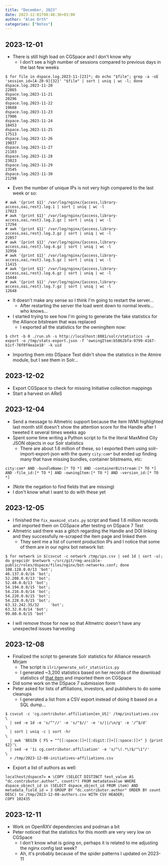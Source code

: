 ```yaml
---
title: "December, 2023"
date: 2023-12-01T08:48:36+03:00
author: "Alan Orth"
categories: ["Notes"]
---
```


## 2023-12-01

- There is still high load on CGSpace and I don't know why
  - I don't see a high number of sessions compared to previous days in the last few weeks

<!-- more -->

```console
$ for file in dspace.log.2023-11-[23]*; do echo "$file"; grep -a -oE 'session_id=[A-Z0-9]{32}' "$file" | sort | uniq | wc -l; done
dspace.log.2023-11-20
22865
dspace.log.2023-11-21
20296
dspace.log.2023-11-22
19688
dspace.log.2023-11-23
17906
dspace.log.2023-11-24
18453
dspace.log.2023-11-25
17513
dspace.log.2023-11-26
19037
dspace.log.2023-11-27
21103
dspace.log.2023-11-28
23023
dspace.log.2023-11-29
23545
dspace.log.2023-11-30
21298
```

- Even the number of unique IPs is not very high compared to the last week or so:

```console
# awk '{print $1}' /var/log/nginx/{access,library-access,oai,rest}.log.1 | sort | uniq | wc -l
17023
# awk '{print $1}' /var/log/nginx/{access,library-access,oai,rest}.log.2.gz | sort | uniq | wc -l
17294
# awk '{print $1}' /var/log/nginx/{access,library-access,oai,rest}.log.3.gz | sort | uniq | wc -l
22057
# awk '{print $1}' /var/log/nginx/{access,library-access,oai,rest}.log.4.gz | sort | uniq | wc -l
32956
# awk '{print $1}' /var/log/nginx/{access,library-access,oai,rest}.log.5.gz | sort | uniq | wc -l
11415
# awk '{print $1}' /var/log/nginx/{access,library-access,oai,rest}.log.6.gz | sort | uniq | wc -l
15444
# awk '{print $1}' /var/log/nginx/{access,library-access,oai,rest}.log.7.gz | sort | uniq | wc -l
12648
```

- It doesn't make any sense so I think I'm going to restart the server...
  - After restarting the server the load went down to normal levels... who knows...
- I started trying to see how I'm going to generate the fake statistics for the Alliance bitstream that was replaced
  - I exported all the statistics for the owningItem now:

```console
$ chrt -b 0 ./run.sh -s http://localhost:8081/solr/statistics -a export -o /tmp/stats-export.json -f 'owningItem:b5862bfa-9799-4167-b1cf-76f0f4ea1e18' -k uid
```

- Importing them into DSpace Test didn't show the statistics in the Atmire module, but I see them in Solr...

## 2023-12-02

- Export CGSpace to check for missing Initiative collection mappings
- Start a harvest on AReS

## 2023-12-04

- Send a message to Altmetric support because the item IWMI highlighted last month still doesn't show the attention score for the Handle after I tweeted it several times weeks ago
- Spent some time writing a Python script to fix the literal MaxMind City JSON objects in our Solr statistics
  - There are about 1.6 million of these, so I exported them using solr-import-export-json with the query `city:com*` but ended up finding many that have missing bundles, container bitstreams, etc:

```
city:com* AND -bundleName:[* TO *] AND -containerBitstream:[* TO *] AND -file_id:[* TO *] AND -owningItem:[* TO *] AND -version_id:[* TO *]
```

- (Note the negation to find fields that are missing)
- I don't know what I want to do with these yet

## 2023-12-05

- I finished the `fix_maxmind_stats.py` script and fixed 1.6 million records and imported them on CGSpace after testing on DSpace 7 Test
- Altmetric said there was a glitch regarding the Handle and DOI linking and they successfully re-scraped the item page and linked them
  - They sent me a list of current production IPs and I notice that some of them are in our nginx bot network list:

```console
$ for network in $(csvcut -c network /tmp/ips.csv | sed 1d | sort -u); do grepcidr $network ~/src/git/rmg-ansible-public/roles/dspace/files/nginx/bot-networks.conf; done
108.128.0.0/13 'bot';
46.137.0.0/16 'bot';
52.208.0.0/13 'bot';
52.48.0.0/13 'bot';
54.194.0.0/15 'bot';
54.216.0.0/14 'bot';
54.220.0.0/15 'bot';
54.228.0.0/15 'bot';
63.32.242.35/32     'bot';
63.32.0.0/14 'bot';
99.80.0.0/15 'bot'
```

- I will remove those for now so that Altmetric doesn't have any unexpected issues harvesting

## 2023-12-08

- Finalized the script to generate Solr statistics for Alliance research Mirjam
  - The script is `ilri/generate_solr_statistics.py`
  - I generated ~3,200 statistics based on her records of the download statistics of [that item](https://hdl.handle.net/10568/131997) and imported them on CGSpace
- Did some work on the DSpace 7 submission form
- Peter asked for lists of affiliations, investors, and publishers to do some cleanups
  - I generated a list from a CSV export instead of doing it based on a SQL dump...

```console
$ csvcut -c 'cg.contributor.affiliation[en_US]' /tmp/initiatives.csv       \
  | sed -e 1d -e 's/^"//' -e 's/"$//' -e 's/||/\n/g' -e '/^$/d'            \
  | sort | uniq -c | sort -hr                                              \
  | awk 'BEGIN { FS = "^[[:space:]]+[[:digit:]]+[[:space:]]+" } {print $2}'\
  | sed -e '1i cg.contributor.affiliation' -e 's/^\(.*\)$/"\1"/'           \
  > /tmp/2023-12-08-initiatives-affiliations.csv
```

- Export a list of authors as well:

```console
localhost/dspace7= ☘ \COPY (SELECT DISTINCT text_value AS "dc.contributor.author", count(*) FROM metadatavalue WHERE dspace_object_id in (SELECT dspace_object_id FROM item) AND metadata_field_id = 3 GROUP BY "dc.contributor.author" ORDER BY count DESC) to /tmp/2023-12-08-authors.csv WITH CSV HEADER;
COPY 102435
```

## 2023-12-11

- Work on OpenRXV dependencies and podman a bit
- Peter noticed that the statistics for this month are very very low on CGSpace
  - I don't know what is going on, perhaps it is related to me adjusting the nginx config last week?
  - Ah, it's probably because of the spider patterns I updated on 2023-11

<!-- vim: set sw=2 ts=2: -->
